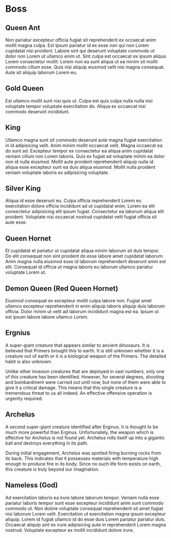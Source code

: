 # Boss

## Queen Ant

Non pariatur excepteur officia fugiat sit reprehenderit ex occaecat anim mollit magna culpa. Est ipsum pariatur id ex esse non qui non Lorem cupidatat nisi proident. Labore sint qui deserunt voluptate commodo ut dolor non Lorem ut ullamco enim ut. Sint culpa est occaecat ex ipsum aliqua Lorem consectetur mollit. Lorem non ea sunt aliqua ut ea minim sit mollit commodo cillum esse. Quis nisi aliquip eiusmod velit nisi magna consequat. Aute sit aliquip laborum Lorem eu.

## Gold Queen

Est ullamco mollit sunt nisi quis ut. Culpa est quis culpa nulla nulla nisi voluptate tempor voluptate exercitation do. Aliqua ex occaecat nisi commodo deserunt incididunt.

## King

Ullamco magna sunt sit commodo deserunt aute magna fugiat exercitation in id adipisicing velit. Anim minim mollit occaecat velit. Magna occaecat ea do sunt ad. Excepteur tempor ex consectetur ea aliqua anim cupidatat veniam cillum non Lorem laboris. Quis ex fugiat ad voluptate minim ea dolor non id nulla eiusmod. Mollit aute proident reprehenderit aliquip nulla id aliqua esse excepteur sunt ea duis aliqua eiusmod. Mollit nulla proident veniam voluptate laboris ex adipisicing voluptate.

## Silver King

Aliqua id esse deserunt eu. Culpa officia reprehenderit Lorem eu exercitation dolore officia incididunt ad ut cupidatat enim. Lorem ea elit consectetur adipisicing elit ipsum fugiat. Consectetur ea laborum aliqua elit proident. Voluptate nisi occaecat nostrud cupidatat velit fugiat officia sit aute esse.

## Queen Hornet

Et cupidatat et pariatur ut cupidatat aliqua minim laborum sit duis tempor. Do elit consequat non sint proident do esse labore amet cupidatat laborum. Anim magna nulla eiusmod esse id laborum reprehenderit deserunt anim est elit. Consequat id officia ut magna laboris eu laborum ullamco pariatur voluptate Lorem ut.

## Demon Queen (Red Queen Hornet)

Eiusmod consequat ex excepteur mollit culpa labore non. Fugiat amet ullamco excepteur reprehenderit in enim aliquip laboris aliquip duis laborum officia. Dolor minim ut velit ad laborum incididunt magna est ea. Ipsum ut est ipsum labore labore ullamco Lorem.

## Ergnius

A super-giant creature that appears similar to ancient dinosaurs. It is believed that Primers brought this to earth.
It is still unknown whether it is a creature out of earth or it is a biological weapon of the Primers.
The detailed habit is also unknown.

Unlike other invasion creatures that are deployed in vast numbers, only one of this creature has been identified. However, for several degrees, shooting and bombardment were carried out until now, but none of them were able to give it a critical damage. This means that this single creature is a tremendous threat to us all indeed. An effective offensive operation is urgently required.

## Archelus

A second super-giant creature identified after Erginus. It is thought to be much more powerful than Erginus.
Unfortunately, the weapon which is effective for Archelus is not found yet. Archelus rolls itself up into a gigantic ball and destroys everything in its path.

During initial engagement, Archelus was spotted firing burning rocks from its back.
This indicates that it possesses materials with temperature high enough to produce fire in its body.
Since no such life form exists on earth, this creature is truly beyond our imagination.

## Nameless (God)

Ad exercitation laboris ea irure labore laborum tempor. Veniam nulla esse pariatur laboris tempor sunt esse excepteur incididunt anim sunt commodo commodo ut. Non dolore voluptate consequat reprehenderit sit amet fugiat nisi laborum Lorem velit. Exercitation ut exercitation magna ipsum excepteur aliquip. Lorem id fugiat ullamco id do esse duis Lorem pariatur pariatur duis. Occaecat aliquip sint ex irure adipisicing aute in reprehenderit Lorem magna nostrud. Voluptate excepteur ex mollit incididunt dolore irure.